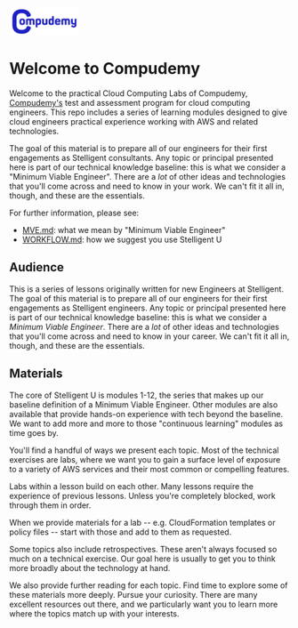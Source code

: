 <img src="images/Compudemy 4422.jpg" width=25% height=25%>

# Welcome to Compudemy

Welcome to the practical Cloud Computing Labs of Compudemy,
[Compudemy's](https://compudemy.org) test and assessment program for cloud computing engineers. This
repo includes a series of learning modules designed to give cloud engineers
practical experience working with AWS and related technologies.

The goal of this material is to prepare all of our engineers for their first
engagements as Stelligent consultants. Any topic or principal presented here
is part of our technical knowledge baseline: this is what we consider a
"Minimum Viable Engineer". There are a _lot_ of other ideas and technologies
that you'll come across and need to know in your work.  We can't fit it all in,
though, and these are the essentials.

For further information, please see:

* [MVE.md](MVE.md): what we mean by "Minimum Viable Engineer"
* [WORKFLOW.md](WORKFLOW.md): how we suggest you use Stelligent U

## Audience

This is a series of lessons originally written for new Engineers at
Stelligent. The goal of this material is to prepare all of our engineers for
their first engagements as Stelligent engineers. Any topic or principal
presented here is part of our technical knowledge baseline: this is what we
consider a _Minimum Viable Engineer_. There are a _lot_ of other ideas and
technologies that you'll come across and need to know in your career.
We can't fit it all in, though, and these are the essentials.

## Materials

The core of Stelligent U is modules 1-12, the series that makes up our baseline
definition of a Minimum Viable Engineer. Other modules are also available that
provide hands-on experience with tech beyond the baseline. We want to add more
and more to those "continuous learning" modules as time goes by.

You'll find a handful of ways we present each topic. Most of the technical
exercises are labs, where we want you to gain a surface level of exposure to
a variety of AWS services and their most common or compelling features.

Labs within a lesson build on each other. Many lessons require the experience
of previous lessons. Unless you're completely blocked, work through them in
order.

When we provide materials for a lab -- e.g. CloudFormation templates or
policy files -- start with those and add to them as requested.

Some topics also include retrospectives. These aren't always focused so much
on a technical exercise. Our goal here is usually to get you to think more
broadly about the technology at hand.

We also provide further reading for each topic. Find time to explore some of
these materials more deeply. Pursue your curiosity. There are many excellent
resources out there, and we particularly want you to learn more where the topics
match up with your interests.
